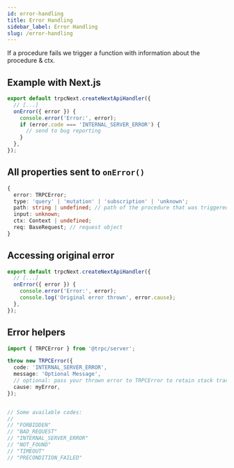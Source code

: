 ```yaml
---
id: error-handling
title: Error Handling
sidebar_label: Error Handling
slug: /error-handling
---
```


If a procedure fails we trigger a function with information about the procedure & ctx.

## Example with Next.js

```ts
export default trpcNext.createNextApiHandler({
  // [...]
  onError({ error }) {
    console.error('Error:', error);
    if (error.code === 'INTERNAL_SERVER_ERROR') {
      // send to bug reporting
    }
  },
});
```

## All properties sent to `onError()`


```ts
{
  error: TRPCError;
  type: 'query' | 'mutation' | 'subscription' | 'unknown';
  path: string | undefined; // path of the procedure that was triggered
  input: unknown;
  ctx: Context | undefined;
  req: BaseRequest; // request object
}
```

## Accessing original error

```ts
export default trpcNext.createNextApiHandler({
  // [...]
  onError({ error }) {
    console.error('Error:', error);
    console.log('Original error thrown', error.cause);
  },
});
```


## Error helpers

```ts
import { TRPCError } from '@trpc/server';

throw new TRPCError({
  code: 'INTERNAL_SERVER_ERROR',
  message: 'Optional Message',
  // optional: pass your thrown error to TRPCError to retain stack trace
  cause: myError,
});


// Some available codes:
//
// "FORBIDDEN"
// "BAD_REQUEST"
// "INTERNAL_SERVER_ERROR"
// "NOT_FOUND"
// "TIMEOUT"
// "PRECONDITION_FAILED"
```
